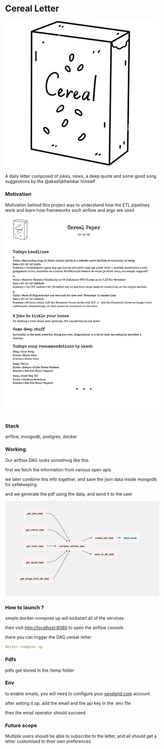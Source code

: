 # Cereal Letter

![logo.jpg](/readme_images/logo.jpg)

A daily letter composed of jokes, news, a deep quote and some good song suggestions by the @akashjkhamkar himself

### Motivation

Motivation behind this project was to understand how the ETL pipelines work and learn how frameworks such airflow and argo are used

![Screenshot 2022-12-13 at 7.20.30 PM.jpg](/readme_images/Screenshot_2022-12-13_at_7.20.30_PM.jpg)

### Stack

airflow, mongodb, postgres, docker

### Working

Our airflow DAG looks something like this

first we fetch the information from various open apis

we later combine this info together, and save the json data inside mongodb for safekeeping

and we generate the pdf using the data, and send it to the user

![Screenshot 2022-12-13 at 7.17.21 PM.jpg](./readme_images/Screenshot_2022-12-13_at_7.17.21_PM.jpg)

### How to launch ?

simple docker-compose up will kickstart all of the services

then visit [http://localhost:8080](http://localhost:8080) to open the airflow console

there you can trigger the DAG cereal-letter

```yaml
docker-compose up
```

### Pdfs

pdfs get stored in the /temp folder

### Env

to enable emails, you will need to configure your [sendgrid.com](http://sendgrid.com) account.

after setting it up, add the email and the api key in the .env file

then the email operator should succeed

### Future scope

Multiple users should be able to subscribe to the letter, and all should get a letter customised to their own preferences